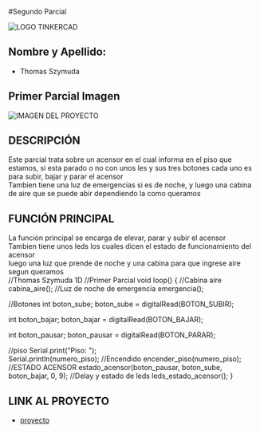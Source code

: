 #Segundo Parcial

![LOGO TINKERCAD](https://i.ibb.co/K08W9N9/Arduino-Tinkercad.jpg)

## Nombre y Apellido:
* Thomas Szymuda


## Primer Parcial Imagen

![IMAGEN DEL PROYECTO](https://i.im.ge/2023/06/26/02xHyP.Thomas-Szymuda-2do-Examen.png)

## DESCRIPCIÓN

Este parcial trata sobre un acensor en el cual informa en el piso que estamos, si esta parado o no con unos les y sus tres botones cada uno es para subir, bajar y parar el acensor <br/>
Tambien tiene una luz de emergencias si es de noche, y luego una cabina de aire que se puede abir dependiendo la como queramos <br/>

## FUNCIÓN PRINCIPAL

La función principal se encarga de elevar, parar y subir el acensor <br/>
Tambien tiene unos leds los cuales dicen el estado de funcionamiento del acensor  <br/>
luego una luz que prende de noche y una cabina para que ingrese aire segun queramos<br/>
//Thomas Szymuda 1D
//Primer Parcial
void loop()
{
  //Cabina aire
  cabina_aire();
  //Luz de noche de emergencia
  emergencia();
  
  //Botones
  int boton_sube;
  boton_sube = digitalRead(BOTON_SUBIR);
  
  int boton_bajar;
  boton_bajar = digitalRead(BOTON_BAJAR); 
  
  int boton_pausar;
  boton_pausar = digitalRead(BOTON_PARAR);
  
  //piso
  Serial.print("Piso: ");    
  Serial.println(numero_piso);
  //Encendido
  encender_piso(numero_piso);
  //ESTADO ACENSOR
  estado_acensor(boton_pausar, boton_sube, boton_bajar, 0, 9);
  //Delay y estado de leds
  leds_estado_acensor();
}


## LINK AL PROYECTO

* [proyecto](https://www.tinkercad.com/things/3OqKFXLHK63-neat-migelo-tumelo/editel?sharecode=35iUkX6Nvwl1Q3nP32ijyF-pohKsQrJKgRG5jeW5BJY)
